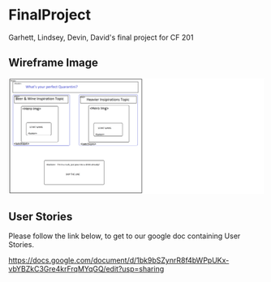 # FinalProject
Garhett, Lindsey, Devin, David's final project for CF 201

## Wireframe Image

![wireframe](images/WireFramefor201Final.png)

## User Stories

Please follow the link below, to get to our google doc containing User Stories.

https://docs.google.com/document/d/1bk9bSZynrR8f4bWPpUKx-vbYBZkC3Gre4krFrqMYqGQ/edit?usp=sharing
